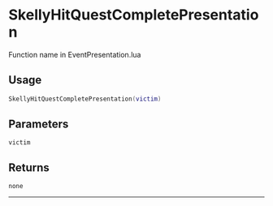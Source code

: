 # SkellyHitQuestCompletePresentation
Function name in EventPresentation.lua
## Usage
```lua
SkellyHitQuestCompletePresentation(victim)
```
## Parameters
`victim`
## Returns
`none`

---